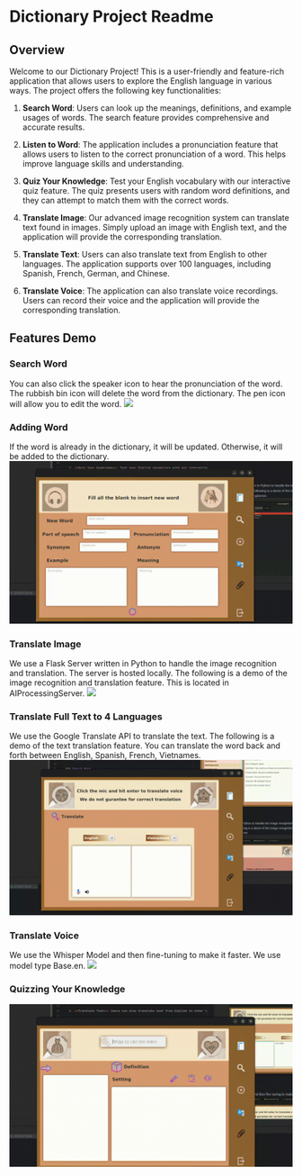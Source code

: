 # Dictionary Project Readme

## Overview

Welcome to our Dictionary Project! This is a user-friendly and feature-rich application that allows users to explore the English language in various ways. The project offers the following key functionalities:

1. **Search Word**: Users can look up the meanings, definitions, and example usages of words. The search feature provides comprehensive and accurate results.

2. **Listen to Word**: The application includes a pronunciation feature that allows users to listen to the correct pronunciation of a word. This helps improve language skills and understanding.

3. **Quiz Your Knowledge**: Test your English vocabulary with our interactive quiz feature. The quiz presents users with random word definitions, and they can attempt to match them with the correct words.

4. **Translate Image**: Our advanced image recognition system can translate text found in images. Simply upload an image with English text, and the application will provide the corresponding translation.

5. **Translate Text**: Users can also translate text from English to other languages. The application supports over 100 languages, including Spanish, French, German, and Chinese.

6. **Translate Voice**: The application can also translate voice recordings. Users can record their voice and the application will provide the corresponding translation.

## Features Demo

### Search Word
You can also click the speaker icon to hear the pronunciation of the word. The rubbish bin icon will delete the word from the dictionary.
The pen icon will allow you to edit the word.
![](SearchDemo.gif)

### Adding Word
If the word is already in the dictionary, it will be updated. Otherwise, it will be added to the dictionary.
![](AddWord.gif)


### Translate Image
We use a Flask Server written in Python to handle the image recognition and translation. The server is hosted locally. The following is a demo of the image recognition and translation feature.
This is located in AIProcessingServer.
![](ImageDemo.gif)

### Translate Full Text to 4 Languages
We use the Google Translate API to translate the text. The following is a demo of the text translation feature. You can translate the word back and forth between English, Spanish, French, Vietnames.
![](Translation.gif)

### Translate Voice
We use the Whisper Model and then fine-tuning to make it faster. We use model type Base.en.
![](VoiceDemo.gif)

### Quizzing Your Knowledge
![](quizz.gif)


